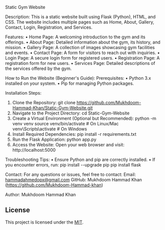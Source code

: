 Static Gym Website

Description:
This is a static website built using Flask (Python), HTML, and CSS. The website includes multiple pages such as Home, About, Gallery, Contact, Login, Registration, and Services.

Features:
•	Home Page: A welcoming introduction to the gym and its offerings.
•	About Page: Detailed information about the gym, its history, and mission.
•	Gallery Page: A collection of images showcasing gym facilities and events.
•	Contact Page: A form for visitors to reach out with inquiries.
•	Login Page: A secure login form for registered users.
•	Registration Page: A registration form for new users.
•	Services Page: Detailed descriptions of the services offered by the gym.

How to Run the Website (Beginner's Guide):
Prerequisites:
•	Python 3.x installed on your system.
•	Pip for managing Python packages.

Installation Steps:
1.	Clone the Repository: git clone https://github.com/Mukhdoom-Hammad-Khan/Static-Gym-Website.git
2.	Navigate to the Project Directory: cd Static-Gym-Website
3.	Create a Virtual Environment (Optional but Recommended): python -m venv venv source venv/bin/activate # On Linux/Mac venv\Scripts\activate # On Windows
4.	Install Required Dependencies: pip install -r requirements.txt
5.	Run the Flask Application: python app.py
6.	Access the Website: Open your web browser and visit: http://localhost:5000

Troubleshooting Tips:
•	Ensure Python and pip are correctly installed.
•	If you encounter errors, run: pip install --upgrade pip pip install flask

Contact:
For any questions or issues, feel free to contact:
Email: hammadahmedopx@gmail.com
GitHub: Mukhdoom Hammad Khan (https://github.com/Mukhdoom-Hammad-khan)

Author: Mukhdoom Hammad Khan

## License

This project is licensed under the [MIT](LICENSE).
